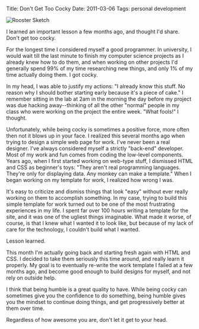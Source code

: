Title: Don't Get Too Cocky
Date: 2011-03-06
Tags: personal development


![Rooster Sketch][]


I learned an important lesson a few months ago, and thought I'd share.  Don't
get too cocky.

For the longest time I considered myself a good programmer.  In university, I
would wait till the last minute to finish my computer science projects as I
already knew how to do them, and when working on other projects I'd generally
spend 99% of my time researching new things, and only 1% of my time actually
doing them.  I got cocky.

In my head, I was able to justify my actions: "I already know this stuff.  No
reason why I should bother starting early because it's a piece of cake."  I
remember sitting in the lab at 2am in the morning the day before my project was
due hacking away--thinking of all the other "normal" people in my class who
were working on the project the entire week.  "What fools!" I thought.

Unfortunately, while being cocky is sometimes a positive force, more often then
not it blows up in your face.  I realized this several months ago when trying
to design a simple web page for work.  I've never been a real designer.  I've
always considered myself a strictly "back-end" developer.  Most of my work and
fun comes from coding the low-level components.  Years ago, when I first
started working on web-type stuff, I dismissed HTML and CSS as beginner's
toys: "They aren't real programming languages.  They're only for displaying
data.  Any monkey can make a template."  When I began working on my template
for work, I realized how wrong I was.

It's easy to criticize and dismiss things that look "easy" without ever really
working on them to accomplish something.  In my case, trying to build this
simple template for work turned out to be one of the most frustrating
experiences in my life.  I spent far over 100 hours writing a template for the
site, and it was one of the ugliest things imaginable.  What made it worse, of
course, is that I knew what I wanted it to look like, but because of my lack
of care for the technology, I couldn't build what I wanted.

Lesson learned.

This month I'm actually going back and starting fresh again with HTML and CSS.
I decided to take them seriously this time around, and really learn it
properly.  My goal is to eventually re-write the work template I failed at a
few months ago, and become good enough to build designs for myself, and not
rely on outside help.

I think that being humble is a great quality to have.  While being cocky can
sometimes give you the confidence to do something, being humble gives you the
mindset to continue doing things, and get progressively better at them over
time.

Regardless of how awesome you are, don't let it get to your head.


  [Rooster Sketch]: {filename}/images/2011/rooster-sketch.png "Rooster Sketch"
